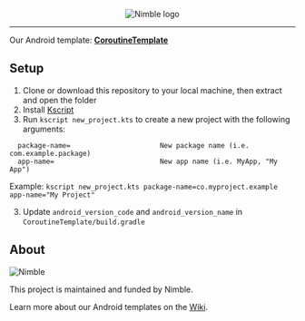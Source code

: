 <p align="center">
  <img alt="Nimble logo" src="https://assets.nimblehq.co/logo/light/logo-light-text-320.png" />
</p>

---

Our Android template: **[CoroutineTemplate](https://github.com/nimblehq/android-templates/tree/kotlin/CoroutineTemplate)**

## Setup

1. Clone or download this repository to your local machine, then extract and open the folder
2. Install [Kscript](https://github.com/holgerbrandl/kscript#installation)
3. Run `kscript new_project.kts` to create a new project with the following arguments:
```   
  package-name=                      New package name (i.e. com.example.package)
  app-name=                          New app name (i.e. MyApp, "My App")
```

Example: `kscript new_project.kts package-name=co.myproject.example app-name="My Project"`

3. Update `android_version_code` and `android_version_name` in `CoroutineTemplate/build.gradle`

## About

![Nimble](https://assets.nimblehq.co/logo/dark/logo-dark-text-160.png)

This project is maintained and funded by Nimble.

Learn more about our Android templates on the [Wiki](https://github.com/nimblehq/android-templates/wiki).
